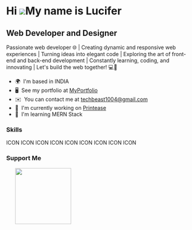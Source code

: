 Hi ![](https://user-images.githubusercontent.com/18350557/176309783-0785949b-9127-417c-8b55-ab5a4333674e.gif)My name is Lucifer
===============================================================================================================================

Web Developer and Designer
--------------------------

Passionate web developer 🌐 | Creating dynamic and responsive web experiences | Turning ideas into elegant code | Exploring the art of front-end and back-end development | Constantly learning, coding, and innovating | Let's build the web together! 💻🚀

* 🌍  I'm based in INDIA
* 🖥️  See my portfolio at [MyPortfolio](http://https://chat.openai.com/)
* ✉️  You can contact me at [techbeast1004@gmail.com](mailto:techbeast1004@gmail.com)
* 🚀  I'm currently working on [Printease](http://https://github.com/lucifer10042003/lucifer10042003)
* 🧠  I'm learning MERN Stack

### Skills


<p align="left">
ICON ICON ICON ICON ICON ICON ICON ICON ICON
</p>


### Support Me

<ul style="list-style-type: none; margin: 0;">

<li style="display: inline-block; margin-right: 0.25rem;"><a href="https://www.buymeacoffee.com/yuvraj"><img src="https://cdn.buymeacoffee.com/buttons/v2/default-yellow.png" width="150"/></a></li>

</ul>
